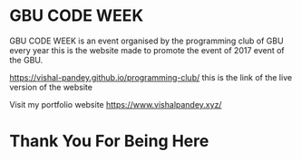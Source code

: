 # GBU CODE WEEK
GBU CODE WEEK is an event organised by the programming club of GBU every year
this is the website made to promote the event of 2017 event of the GBU.

https://vishal-pandey.github.io/programming-club/ this is the link of the live version of the website

Visit my portfolio website
https://www.vishalpandey.xyz/

# Thank You For Being Here
